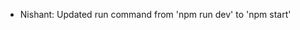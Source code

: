 <!-- Any Important message For Team Should be Mention Here -->

- Nishant: Updated run command from 'npm run dev' to 'npm start'